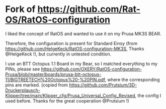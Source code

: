 # Fork of https://github.com/Rat-OS/RatOS-configuration

I liked the concept of RatOS and wanted to use it on my Prusa MK3S BEAR.

Therefore, the configuration is present for Standard Einsy (from https://github.com/HelgeKeck/RatOS-configuration-MK3S, Thanks @HelgeKeck !), but currently in untested condition.

I use an BTT Octopus 1.1 Board in my Bear, so I matched everything to my PINs, please see https://github.com/OXERY/RatOS-configuration-Prusa/blob/master/boards/prusa-btt-octopus-11/BIGTREETECH%20Octopus%20-%20PIN.pdf, where the corresponding pins are marked. (copied from https://github.com/Prutsium/3D-Druckerplausch-Klipper/tree/main/Klipper_cfg/Prusa_Universal_Config_Revised, the config I used before. Thanks for the great cooperation @Prutsium !)
